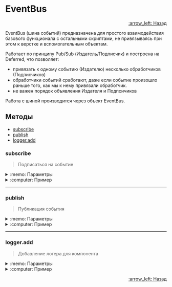 # EventBus

<p align="right">
 <a href="https://github.com/liquid-hub/insales-common-js-v2-api">
 :arrow_left: Назад</a>
</p>

EventBus (шина событий) предназначена для простого взаимодействия базового функционала с остальными скриптами, не привязываясь при этом к верстке и вспомогательным объектам.

Работает по принципу Pub/Sub (Издатель/Подписчик) и построена на Deferred, что позволяет:

*   привязать к одному событию (Издателю) несколько обработчиков (Подписчиков)
*   обработчики событий сработают, даже если событие произошло раньше того, как мы к нему привязали обработчик.
*   не важен порядок объявления Издателя и Подпсичиков

Работа с шиной производится через объект EventBus.

## Методы

- [subscribe](https://github.com/liquid-hub/insales-common-js-v2-api/blob/master/EventBus.md#subscribe)
- [publish](https://github.com/liquid-hub/insales-common-js-v2-api/blob/master/EventBus.md#publish)
- [logger.add](https://github.com/liquid-hub/insales-common-js-v2-api/blob/master/EventBus.md#loggeradd)

### subscribe

> Подписаться на событие

<details>
<summary>:memo: Параметры</summary>

В данных подписчика всегда доступен объект **action**, он содержит свойство method, а также дополнительные сведения, взависимости от события.   
В дополнительных свойствах объекта **action** могут быть:

*   Ссылка на jQuery объект DOM узла с которым произошло взаимодействие
*   Обновленные данные компонента (Cart, Products и т.д.)
*   Остальное смотреть через console.log или EventBus.logger

```js
/**
 * @param {String} eventId название события
 * @param {function} callback функция обработчик события
 */
```
</details>
<details>
<summary>:computer: Пример</summary>

```js
EventBus.subscribe('event_id', function (data) {
  console.log(data)
});

EventBus.subscribe('add_items:insales:cart', function (data) {
  console.log('Товар добавлен');
});
```
</details>

---

### publish

> Публикация события

<details>
<summary>:memo: Параметры</summary>

```js
/**
 * @param {String} eventId название события
 * @param {Object} data любой тип данных, преимущественно `Object`
 */
```
</details>
<details>
<summary>:computer: Пример</summary>

```js
EventBus.publish('event_id', {
  isTest: true,
  title: 'Test',
  status: 'ok'
});
```
</details>

---

### logger.add

> Добавление логера для компонента

<details>
<summary>:memo: Параметры</summary>

Список компонентов:

- cart
- product
- search
- compares

```js
/**
 * @param {String} componentTitle название компонента
 */
EventBus.logger.add('cart')
```
</details>

<details>
<summary>:computer: Пример</summary>

```js
EventBus.logger.add('cart')
EventBus.logger.add('product')
```
</details>


<p align="right">
 <a href="https://github.com/liquid-hub/insales-common-js-v2-api">
 :arrow_left: Назад</a>
</p>
